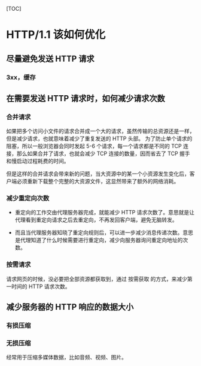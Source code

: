 
[TOC]
# HTTP/1.1 该如何优化

## 尽量避免发送 HTTP 请求

### 3xx，缓存

## 在需要发送 HTTP 请求时，如何减少请求次数

### 合并请求

如果把多个访问小文件的请求合并成一个大的请求，虽然传输的总资源还是一样，但是减少请求，也就意味着减少了重复发送的 HTTP 头部。
为了防止单个请求的阻塞，所以一般浏览器会同时发起 5-6 个请求，每一个请求都是不同的 TCP 连接，那么如果合并了请求，也就会减少 TCP 连接的数量，因而省去了 TCP 握手和慢启动过程耗费的时间。

但是这样的合并请求会带来新的问题，当大资源中的某一个小资源发生变化后，客户端必须重新下载整个完整的大资源文件，这显然带来了额外的网络消耗。

### 减少重定向次数

- 重定向的工作交由代理服务器完成，就能减少 HTTP 请求次数了。意思就是让代理看到重定向请求之后去重定向，不再发回客户端，避免无脑转发。

- 而且当代理服务器知晓了重定向规则后，可以进一步减少消息传递次数。意思是代理知道了什么时候需要进行重定向，减少向服务器询问重定向地址的次数。
### 按需请求

请求网页的时候，没必要把全部资源都获取到，通过 按需获取 的方式，来减少第一时间的 HTTP 请求次数。
## 减少服务器的 HTTP 响应的数据大小

### 有损压缩

### 无损压缩

经常用于压缩多媒体数据，比如音频、视频、图片。
